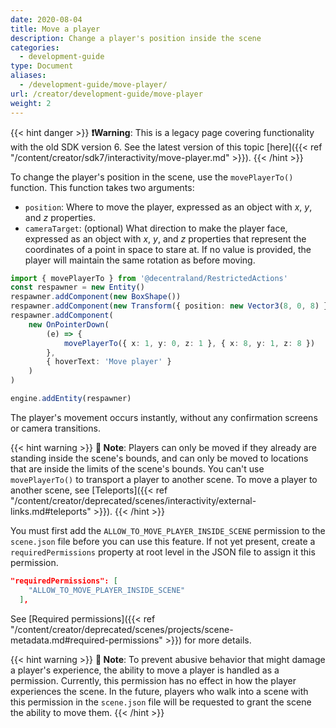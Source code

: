 ```yaml
---
date: 2020-08-04
title: Move a player
description: Change a player's position inside the scene
categories:
  - development-guide
type: Document
aliases:
  - /development-guide/move-player/
url: /creator/development-guide/move-player
weight: 2
---
```


{{< hint danger >}}
**❗Warning**: This is a legacy page covering functionality with the old SDK version 6. See the latest version of this topic [here]({{< ref "/content/creator/sdk7/interactivity/move-player.md" >}}).
{{< /hint >}}

To change the player's position in the scene, use the `movePlayerTo()` function. This function takes two arguments:

- `position`: Where to move the player, expressed as an object with _x_, _y_, and _z_ properties.
- `cameraTarget`: (optional) What direction to make the player face, expressed as an object with _x_, _y_, and _z_ properties that represent the coordinates of a point in space to stare at. If no value is provided, the player will maintain the same rotation as before moving.

```ts
import { movePlayerTo } from '@decentraland/RestrictedActions'
const respawner = new Entity()
respawner.addComponent(new BoxShape())
respawner.addComponent(new Transform({ position: new Vector3(8, 0, 8) }))
respawner.addComponent(
	new OnPointerDown(
		(e) => {
			movePlayerTo({ x: 1, y: 0, z: 1 }, { x: 8, y: 1, z: 8 })
		},
		{ hoverText: 'Move player' }
	)
)

engine.addEntity(respawner)
```

The player's movement occurs instantly, without any confirmation screens or camera transitions.

{{< hint warning >}}
**📔 Note**: Players can only be moved if they already are standing inside the scene's bounds, and can only be moved to locations that are inside the limits of the scene's bounds. You can't use `movePlayerTo()` to transport a player to another scene. To move a player to another scene, see [Teleports]({{< ref "/content/creator/deprecated/scenes/interactivity/external-links.md#teleports" >}}).
{{< /hint >}}

You must first add the `ALLOW_TO_MOVE_PLAYER_INSIDE_SCENE` permission to the `scene.json` file before you can use this feature. If not yet present, create a `requiredPermissions` property at root level in the JSON file to assign it this permission.

```json
"requiredPermissions": [
    "ALLOW_TO_MOVE_PLAYER_INSIDE_SCENE"
  ],
```

See [Required permissions]({{< ref "/content/creator/deprecated/scenes/projects/scene-metadata.md#required-permissions" >}}) for more details.

{{< hint warning >}}
**📔 Note**: To prevent abusive behavior that might damage a player's experience, the ability to move a player is handled as a permission. Currently, this permission has no effect in how the player experiences the scene. In the future, players who walk into a scene with this permission in the `scene.json` file will be requested to grant the scene the ability to move them.
{{< /hint >}}
